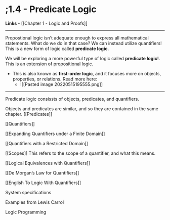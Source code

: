 # ;1.4 - Predicate Logic

**Links -** [[Chapter 1 - Logic and Proofs]]

---

Propostional logic isn’t adequate enough to express all mathematical statements. What do we do in that case? We can instead utilize quantifiers! This is a new form of logic called **predicate logic**. 

We will be exploring a more powerful type of logic called **predicate logic!**. This is an extension of propositional logic. 

- This is also known as **first-order logic**, and it focuses more on objects, properties, or relations. Read more here:
	- ![[Pasted image 20220515195555.png]]

---

Predicate logic consissts of objects, predicates, and quantifiers. 

Objects and predicates are similar, and so they are contained in the same chapter. 
[[Predicates]]

[[Quantifiers]]

[[Expanding Quantifiers under a Finite Domain]]

[[Quantifiers with a Restricted Domain]]

[[Scopes]]
This refers to the scope of a quantifier, and what this means. 

[[Logical Equivalences with Quantifiers]]

[[De Morgan’s Law for Quantifiers]]

[[English To Logic With Quantifiers]]


System specifications

Examples from Lewis Carrol

Logic Programming 



